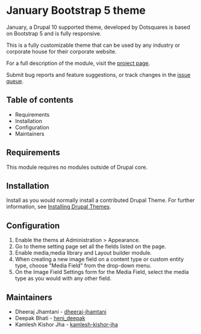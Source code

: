 # January Bootstrap 5 theme

January, a Drupal 10 supported theme, developed by Dotsquares is
based on Bootstrap 5 and is fully responsive.

This is a fully customizable theme that can be used by any industry
or corporate house for their corporate website.

For a full description of the module, visit the
[project page](https://www.drupal.org/project/january_theme).

Submit bug reports and feature suggestions, or track changes in the
[issue queue](https://www.drupal.org/project/issues/january_theme).


## Table of contents

- Requirements
- Installation
- Configuration
- Maintainers


## Requirements

This module requires no modules outside of Drupal core.


## Installation

Install as you would normally install a contributed Drupal Theme. For further
information, see
[Installing Drupal Themes](https://www.drupal.org/docs/extending-drupal/installing-themes).


## Configuration

1. Enable the thems at Administration > Appearance.
2. Go to theme setting page set all the fields listed on the page.
3. Enable media,media library and Layout builder module.
4. When creating a new image field on a content type or custom entity type,
   choose "Media Field" from the drop-down menu.
5. On the Image Field Settings form for the Media Field, select the media type
   as you would with any other field.


## Maintainers

- Dheeraj Jhamtani - [dheeraj-jhamtani](https://www.drupal.org/u/dheeraj-jhamtani)
- Deepak Bhati - [heni_deepak](https://www.drupal.org/u/heni_deepak)
- Kamlesh Kishor Jha - [kamlesh-kishor-jha](https://www.drupal.org/u/kamlesh-kishor-jha)
